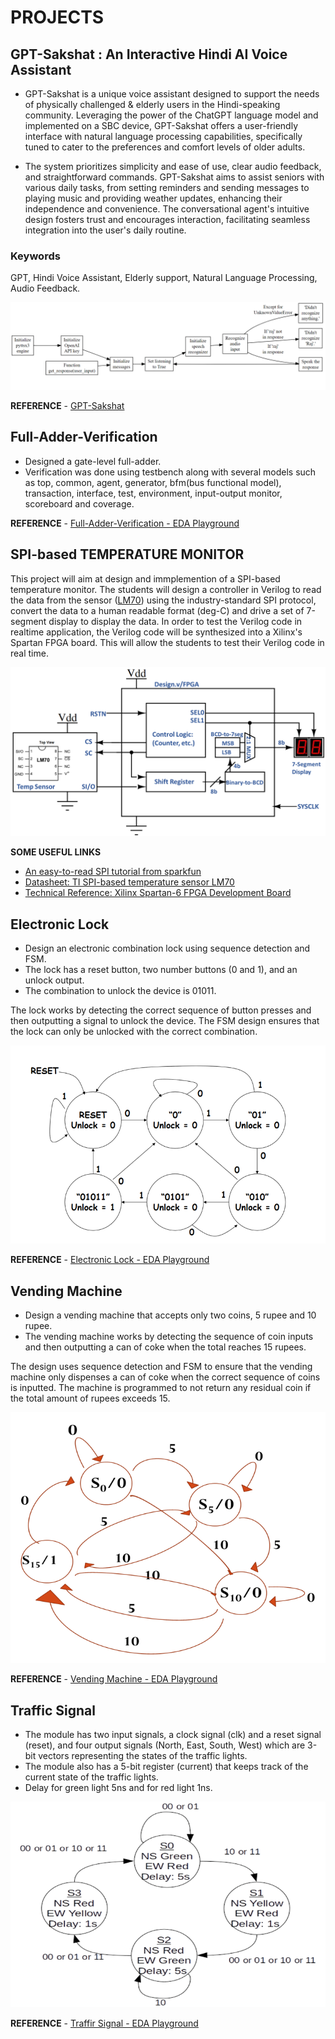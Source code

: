 # PROJECTS

## GPT-Sakshat : An Interactive Hindi AI Voice Assistant

- GPT-Sakshat is a unique voice assistant designed to support the needs of physically challenged & elderly users in the Hindi-speaking community. Leveraging the power of the ChatGPT language model and implemented on a SBC device, GPT-Sakshat offers a user-friendly interface with natural language processing capabilities, specifically tuned to cater to the preferences and comfort levels of older adults. 

- The system prioritizes simplicity and ease of use, clear audio feedback, and straightforward commands. GPT-Sakshat aims to assist seniors with various daily tasks, from setting reminders and sending messages to playing music and providing weather updates, enhancing their independence and convenience. The conversational agent's intuitive design fosters trust and encourages interaction, facilitating seamless integration into the user's daily routine.

### Keywords
GPT, Hindi Voice Assistant, Elderly support, Natural Language Processing, Audio Feedback.

![GPT-Sakshat Block Diagram](docs/GPT-Sakshat.png)

**REFERENCE** - [GPT-Sakshat](https://drive.google.com/drive/folders/1YItdCtNIg9ltv6Q3EkGg1-xlUX-He563?usp=sharing)




## Full-Adder-Verification

- Designed a gate-level full-adder.
- Verification was done using testbench along with several models such as top, common, agent, generator, bfm(bus functional model), transaction, interface, test, environment, input-output monitor, scoreboard and coverage.

**REFERENCE** - [Full-Adder-Verification - EDA Playground](https://www.edaplayground.com/x/fGLC)

## SPI-based TEMPERATURE MONITOR

This project will aim at design and immplemention of a SPI-based temperature monitor. The students will design a controller in Verilog to read the data from the sensor ([LM70][datasheetLM70]) using the industry-standard SPI protocol, convert the data to a human readable format (deg-C) and drive a set of 7-segment display to display the data. In order to test the Verilog code in realtime application, the Verilog code will be synthesized into a Xilinx's Spartan FPGA board. This will allow the students to test their Verilog code in real time.

![Temperature Monitor Block Diagram](docs/tempMonitor-blockDiag-v1-0322.png)

**SOME USEFUL LINKS**

- [An easy-to-read SPI tutorial from sparkfun](https://learn.sparkfun.com/tutorials/serial-peripheral-interface-spi)
- [Datasheet: TI SPI-based temperature sensor LM70][datasheetLM70]
- [Technical Reference: Xilinx Spartan-6 FPGA Development Board][TechRefSpartan6]




## Electronic Lock
- Design an electronic combination lock using sequence detection and FSM. 
- The lock has a reset button, two number buttons (0 and 1), and an unlock output. 
- The combination to unlock the device is 01011.

The lock works by detecting the correct sequence of button presses and then outputting a signal to unlock the device. The FSM design ensures that the lock can only be unlocked with the correct combination.

![Electronic Lock State Diagram](docs/electronic-lock-state-diagram.png)

**REFERENCE** - [Electronic Lock - EDA Playground](https://www.edaplayground.com/x/enjP)



## Vending Machine
- Design a vending machine that accepts only two coins, 5 rupee and 10 rupee. 
- The vending machine works by detecting the sequence of coin inputs and then outputting a can of coke when the total reaches 15 rupees. 

The design uses sequence detection and FSM to ensure that the vending machine only dispenses a can of coke when the correct sequence of coins is inputted. 
The machine is programmed to not return any residual coin if the total amount of rupees exceeds 15.

![Vending Machine State Diagram](docs/vending-machine-state-diagram.jpg)

**REFERENCE** - [Vending Machine - EDA Playground](https://www.edaplayground.com/x/A_uK)



## Traffic Signal
- The module has two input signals, a clock signal (clk) and a reset signal (reset), and four output signals (North, East, South, West) which are 3-bit vectors representing the states of the traffic lights.
- The module also has a 5-bit register (current) that keeps track of the current state of the traffic lights.
- Delay for green light 5ns and for red light 1ns.


![Vending Machine State Diagram](docs/traffic-signal-state-diagram.png)

**REFERENCE** - [Traffir Signal - EDA Playground](https://www.edaplayground.com/x/FX22)








[datasheetLM70]:	https://www.dropbox.com/s/ot6h1511lpuxlmx/datasheet-LM70-TI-tempSensor.pdf	
[TechRefSpartan6]:	https://www.dropbox.com/s/s53w0m665e083ni/AHMY_SP6LX9_LT_Spartan6-TechRef.pdf
